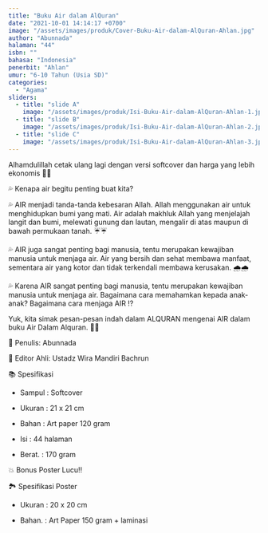 ```yaml
---
title: "Buku Air dalam AlQuran"
date: "2021-10-01 14:14:17 +0700"
image: "/assets/images/produk/Cover-Buku-Air-dalam-AlQuran-Ahlan.jpg"
author: "Abunnada"
halaman: "44"
isbn: ""
bahasa: "Indonesia"
penerbit: "Ahlan"
umur: "6-10 Tahun (Usia SD)"
categories: 
  - "Agama"
sliders: 
  - title: "slide A"
    image: "/assets/images/produk/Isi-Buku-Air-dalam-AlQuran-Ahlan-1.jpg"
  - title: "slide B"
    image: "/assets/images/produk/Isi-Buku-Air-dalam-AlQuran-Ahlan-2.jpg"
  - title: "slide C"
    image: "/assets/images/produk/Isi-Buku-Air-dalam-AlQuran-Ahlan-3.jpg"
---
```


Alhamdulillah cetak ulang lagi dengan versi softcover dan harga yang lebih ekonomis 🤗🤗



💦 Kenapa air begitu penting buat kita?



💦 AIR menjadi tanda-tanda kebesaran Allah. Allah menggunakan air untuk menghidupkan bumi yang mati. Air  adalah makhluk Allah yang menjelajah langit dan bumi, melewati gunung dan lautan, mengalir di atas maupun di bawah permukaan tanah. ☔☔



💦 AIR juga sangat penting bagi manusia, tentu merupakan kewajiban manusia untuk menjaga air. Air yang bersih dan sehat membawa manfaat, sementara air yang kotor dan tidak terkendali membawa kerusakan. 🌧️🌧️



💦 Karena AIR sangat penting bagi manusia, tentu merupakan kewajiban manusia untuk menjaga air.  Bagaimana cara memahamkan kepada anak-anak? Bagaimana cara menjaga AIR ⁉️



 Yuk, kita simak pesan-pesan indah dalam ALQURAN mengenai AIR dalam buku Air Dalam Alquran. 💐💐



📝 Penulis: Abunnada

📝 Editor Ahli: Ustadz Wira Mandiri Bachrun



   📚 Spesifikasi

- Sampul : Softcover

- Ukuran : 21 x 21 cm

- Bahan   : Art paper 120 gram

- Isi          : 44 halaman

- Berat.    : 170 gram



💥 Bonus Poster Lucu‼️



🏞️ Spesifikasi Poster

- Ukuran : 20 x 20 cm

- Bahan. : Art Paper 150 gram + laminasi
